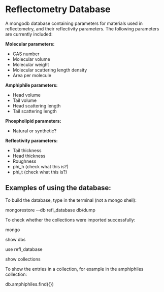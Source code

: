 # Reflectometry Database 

A mongodb database containing parameters for materials used in reflectometry, and their reflectivity parameters. 
The following parameters are currently included: 
  
**Molecular parameters:**
  * CAS number
  * Molecular volume
  * Molecular weight
  * Molecular scattering length density
  * Area per molecule
  
**Amphiphile parameters:**
  * Head volume
  * Tail volume
  * Head scattering length
  * Tail scattering length
  
**Phospholipid parameters:**
  * Natural or synthetic?
  
**Reflectivity parameters:**
  * Tail thickness
  * Head thickness
  * Roughness
  * phi_h (check what this is?)
  * phi_t (check what this is?)


## Examples of using the database: 

To build the database, type in the terminal (not a mongo shell):

mongorestore --db refl_database db/dump

To check whether the collections were imported successfully: 

mongo

show dbs

use refl_database

show collections 

To show the entries in a collection, for example in the amphiphiles collection:

db.amphiphiles.find({})
